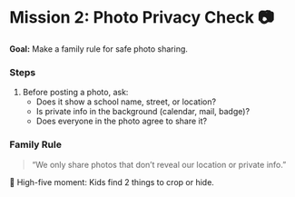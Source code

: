 # Mission 2: Photo Privacy Check 📷

**Goal:** Make a family rule for safe photo sharing.  

### Steps
1. Before posting a photo, ask:
   - Does it show a school name, street, or location?  
   - Is private info in the background (calendar, mail, badge)?  
   - Does everyone in the photo agree to share it?  

### Family Rule
> “We only share photos that don’t reveal our location or private info.”

🎉 High-five moment: Kids find 2 things to crop or hide.
